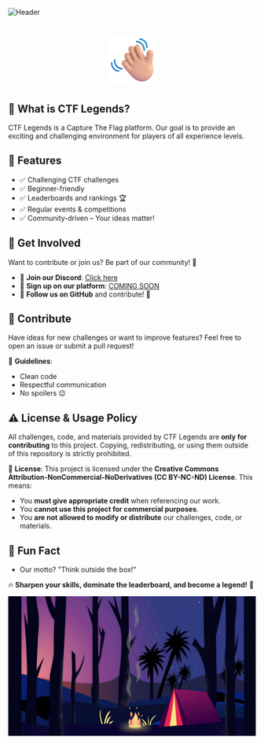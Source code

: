 ![Header](./Header.png)
<h1 align="center"><img src="https://github.com/Tarikul-Islam-Anik/tarikul-islam-anik/blob/main/assets/images/Waving%20Hand%20Medium-Light%20Skin%20Tone.png" width="100px"></h1>
<!--[![Typing SVG](https://readme-typing-svg.demolab.com?font=Comfortaa&size=100&pause=1000&color=black&center=true&vCenter=true&width=2000&height=200&lines=Welcome+to+our+Profile!;FULLSTACK+DEVELOPER;OPEN+SOURCE;CODING)](https://git.io/typing-svg)-->

## 🏴 What is CTF Legends?
CTF Legends is a Capture The Flag platform. Our goal is to provide an exciting and challenging environment for players of all experience levels.

## 🌟 Features
- ✅ Challenging CTF challenges
- ✅ Beginner-friendly
- ✅ Leaderboards and rankings 🏆
- ✅ Regular events & competitions
- ✅ Community-driven – Your ideas matter!

## 🤝 Get Involved
Want to contribute or join us? Be part of our community! 🎉

- 📌 **Join our Discord**: [Click here](https://discord.gg/JsBVMbs5gF)
- 📌 **Sign up on our platform**: [COMING SOON](example.com)
- 📌 **Follow us on GitHub** and contribute! 🙌

## 🚀 Contribute
Have ideas for new challenges or want to improve features? Feel free to open an issue or submit a pull request!

📌 **Guidelines**:
- Clean code
- Respectful communication
- No spoilers 😉

## ⚠️ License & Usage Policy
All challenges, code, and materials provided by CTF Legends are **only for contributing** to this project. Copying, redistributing, or using them outside of this repository is strictly prohibited.

📜 **License**: This project is licensed under the **Creative Commons Attribution-NonCommercial-NoDerivatives (CC BY-NC-ND) License**. This means:
- You **must give appropriate credit** when referencing our work.
- You **cannot use this project for commercial purposes**.
- You **are not allowed to modify or distribute** our challenges, code, or materials.

## 🎯 Fun Fact
- Our motto? "Think outside the box!"

🔥 **Sharpen your skills, dominate the leaderboard, and become a legend!** 🚀


![Footer](https://github.com/DenverCoder1/minimalistic-wallpaper-collection/blob/14b5cbbf52954836247ec75da17ff889224027d5/images/alejagalesa-camp.jpg)
